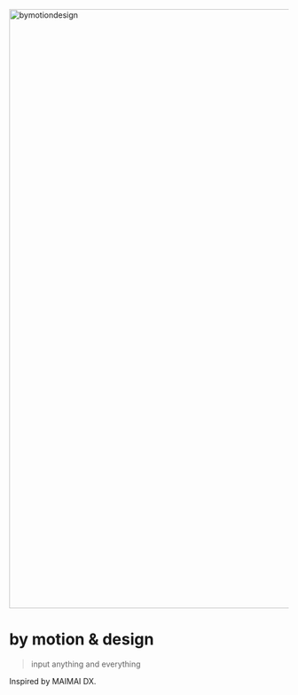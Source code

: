 <img width="1920" height="1080" alt="bymotiondesign" src="https://github.com/user-attachments/assets/bb99122a-b2a6-474c-8038-5f5ad98e5468" />


# by motion & design
> input anything and everything


Inspired by MAIMAI DX.
